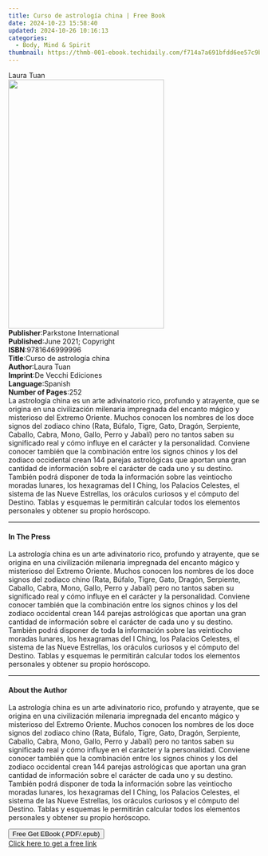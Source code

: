 ```yaml
---
title: Curso de astrología china | Free Book
date: 2024-10-23 15:58:40
updated: 2024-10-26 10:16:13
categories:
  - Body, Mind & Spirit
thumbnail: https://thmb-001-ebook.techidaily.com/f714a7a691bfdd6ee57c9be714b0fee83e9e1ba813fba6254e0b4c500e00e005.jpg
---
```

<main id="book-container">
  <div class="flex flex-col">
    <div class="book-brief flex-1 py-6 px-4 sm:p-6 md:py-10 md:px-8">
      <!-- brief-->
      <div class="book-brief-main">Laura Tuan</div>
    </div>
    <div
      class="book-meta-info flex-1 grid gap-4 col-start-1 col-end-3 row-start-1 sm:mb-6 sm:grid-cols-4 lg:gap-6 lg:col-start-2 lg:row-end-6 lg:row-span-6 lg:mb-0"
    >
      <div
        class="book-meta-info-left place-content-center mt-4 p-4 text-sm leading-6 col-start-2 col-span-2 dark:text-slate-400"
      >
        <img
          class="w-full h-500 object-cover rounded-lg sm:h-255 sm:col-span-2 lg:col-span-full"
          src="https://img-001-ebook.techidaily.com/a9e0b1d15c0c2db3dddb8df3c0855ed9d0444efd09ea98f34bd52bead44280a9.jpg"
          alt=""
          width="312"
          height="500"
        />
      </div>
      <div
        class="book-meta-info-right mt-2 col-start-1 row-start-2 col-span-3 self-center"
      >
        <!-- meta data  -->
        <div class="flex flex-col px-4 md:px-8">
          <div class="flex-1">
            <strong>Publisher</strong>:<span class="px-2"
              >Parkstone International</span
            >
          </div>
          <div class="flex-1">
            <strong>Published</strong>:<span class="px-2"
              >June 2021; Copyright</span
            >
          </div>
          <div class="flex-1">
            <strong>ISBN</strong>:<span class="px-2">9781646999996</span>
          </div>
          <div class="flex-1">
            <strong>Title</strong>:<span class="px-2"
              >Curso de astrología china</span
            >
          </div>
          <div class="flex-1">
            <strong>Author</strong>:<span class="px-2">Laura Tuan</span>
          </div>
          <div class="flex-1">
            <strong>Imprint</strong>:<span class="px-2"
              >De Vecchi Ediciones</span
            >
          </div>
          <div class="flex-1">
            <strong>Language</strong>:<span class="px-2">Spanish</span>
          </div>
          <div class="flex-1">
            <strong>Number of Pages</strong>:<span class="px-2">252</span>
          </div>
        </div>
      </div>
    </div>
    <div class="book-description flex-1 py-6 px-4 sm:p-6 md:py-10 md:px-8">
      <div class="book-description-main">
        <div accordion-content="" id="description">
          La astrología china es un arte adivinatorio rico, profundo y
          atrayente, que se origina en una civilización milenaria impregnada del
          encanto mágico y misterioso del Extremo Oriente. Muchos conocen los
          nombres de los doce signos del zodiaco chino (Rata, Búfalo, Tigre,
          Gato, Dragón, Serpiente, Caballo, Cabra, Mono, Gallo, Perro y Jabalí)
          pero no tantos saben su significado real y cómo influye en el carácter
          y la personalidad. Conviene conocer también que la combinación entre
          los signos chinos y los del zodiaco occidental crean 144 parejas
          astrológicas que aportan una gran cantidad de información sobre el
          carácter de cada uno y su destino. También podrá disponer de toda la
          información sobre las veintiocho moradas lunares, los hexagramas del I
          Ching, los Palacios Celestes, el sistema de las Nueve Estrellas, los
          oráculos curiosos y el cómputo del Destino. Tablas y esquemas le
          permitirán calcular todos los elementos personales y obtener su propio
          horóscopo.
        </div>
      </div>
    </div>
    <div class="book-excerpts flex-1 py-6 px-4 sm:p-6 md:py-10 md:px-8">
      <!-- excerpts-->
      <div class="book-excerpts-main">
        <hr />
        <h4 class="placeholder placeholder-heading">
          <span>In The Press</span>
        </h4>
        <p>
          La astrología china es un arte adivinatorio rico, profundo y
          atrayente, que se origina en una civilización milenaria impregnada del
          encanto mágico y misterioso del Extremo Oriente. Muchos conocen los
          nombres de los doce signos del zodiaco chino (Rata, Búfalo, Tigre,
          Gato, Dragón, Serpiente, Caballo, Cabra, Mono, Gallo, Perro y Jabalí)
          pero no tantos saben su significado real y cómo influye en el carácter
          y la personalidad. Conviene conocer también que la combinación entre
          los signos chinos y los del zodiaco occidental crean 144 parejas
          astrológicas que aportan una gran cantidad de información sobre el
          carácter de cada uno y su destino. También podrá disponer de toda la
          información sobre las veintiocho moradas lunares, los hexagramas del I
          Ching, los Palacios Celestes, el sistema de las Nueve Estrellas, los
          oráculos curiosos y el cómputo del Destino. Tablas y esquemas le
          permitirán calcular todos los elementos personales y obtener su propio
          horóscopo.
        </p>
      </div>
    </div>
    <div class="book-about-author flex-1 py-6 px-4 sm:p-6 md:py-10 md:px-8">
      <!-- about author-->
      <div class="book-main-author-main">
        <hr />
        <h4 class="placeholder placeholder-heading">
          <span>About the Author</span>
        </h4>
        <p>
          La astrología china es un arte adivinatorio rico, profundo y
          atrayente, que se origina en una civilización milenaria impregnada del
          encanto mágico y misterioso del Extremo Oriente. Muchos conocen los
          nombres de los doce signos del zodiaco chino (Rata, Búfalo, Tigre,
          Gato, Dragón, Serpiente, Caballo, Cabra, Mono, Gallo, Perro y Jabalí)
          pero no tantos saben su significado real y cómo influye en el carácter
          y la personalidad. Conviene conocer también que la combinación entre
          los signos chinos y los del zodiaco occidental crean 144 parejas
          astrológicas que aportan una gran cantidad de información sobre el
          carácter de cada uno y su destino. También podrá disponer de toda la
          información sobre las veintiocho moradas lunares, los hexagramas del I
          Ching, los Palacios Celestes, el sistema de las Nueve Estrellas, los
          oráculos curiosos y el cómputo del Destino. Tablas y esquemas le
          permitirán calcular todos los elementos personales y obtener su propio
          horóscopo.
        </p>
      </div>
    </div>
    <div class="book-free-get flex-1 py-6 px-4 sm:p-6 md:py-10 md:px-8">
      <button
        id="btn-free-get"
        class="bg-blue-500 hover:bg-blue-700 text-white font-bold py-2 px-4 rounded"
      >
        Free Get EBook (.PDF/.epub)
      </button>
      <div id="countdown-display" class="px-2 text-lg mt-2"></div>
      <a
        id="free-link"
        class="hidden bg-blue-500 hover:bg-blue-700 text-white font-bold py-2 px-4 rounded"
        href="https://www.ebooks.com/en-us/book/210768182/curso-de-astrolog-a-china/laura-tuan/"
        target="_blank"
        >Click here to get a free link</a
      >
    </div>
    <script>
      let countdownTime = 0;
      let countdownInterval = null;
      document
        .getElementById('btn-free-get')
        .addEventListener('click', startCountdown);
      function startCountdown() {
        countdownTime = new Date().getTime() + 60000 * 3;
        countdownInterval = setInterval(updateCountdown, 1000);
        document.getElementById('btn-free-get').disabled = true;
        document
          .getElementById('btn-free-get')
          .classList.add('bg-gray-500', 'cursor-not-allowed');
      }
      function updateCountdown() {
        let currentTime = new Date().getTime();
        let timeLeft = countdownTime - currentTime;
        let secondsLeft = Math.floor(timeLeft / 1000);
        document.getElementById('countdown-display').innerHTML =
          `Remaining time: ${secondsLeft} seconds.`;
        if (secondsLeft <= 0) {
          clearInterval(countdownInterval);
          document.getElementById('btn-free-get').classList.add('hidden');
          document.getElementById('free-link').classList.remove('hidden');
          document.getElementById('countdown-display').innerHTML = '';
        }
      }
    </script>
  </div>
</main>
